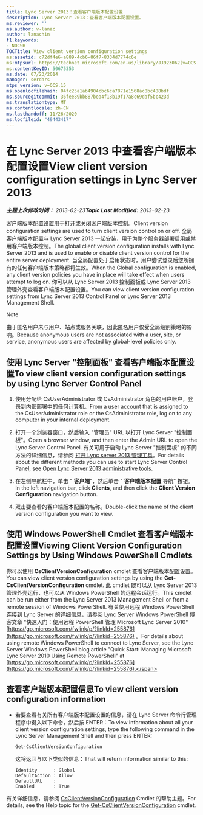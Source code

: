 ```yaml
---
title: Lync Server 2013：查看客户端版本配置设置
description: Lync Server 2013：查看客户端版本配置设置。
ms.reviewer: ''
ms.author: v-lanac
author: lanachin
f1.keywords:
- NOCSH
TOCTitle: View client version configuration settings
ms:assetid: c72df4e6-a889-4cb6-86f7-8334d7774c6e
ms:mtpsurl: https://technet.microsoft.com/en-us/library/JJ923062(v=OCS.15)
ms:contentKeyID: 50675353
ms.date: 07/23/2014
manager: serdars
mtps_version: v=OCS.15
ms.openlocfilehash: 04fc25a1ab4904cbc6ca7871e1568ac8bc488bdf
ms.sourcegitcommit: 36fee89bb887bea4f18b19f17a8c69daf5bc423d
ms.translationtype: MT
ms.contentlocale: zh-CN
ms.lasthandoff: 11/26/2020
ms.locfileid: "49443417"
---
```

# <a name="view-client-version-configuration-settings-in-lync-server-2013"></a><span data-ttu-id="00ab3-103">在 Lync Server 2013 中查看客户端版本配置设置</span><span class="sxs-lookup"><span data-stu-id="00ab3-103">View client version configuration settings in Lync Server 2013</span></span>

<div data-xmlns="http://www.w3.org/1999/xhtml">

<div class="topic" data-xmlns="http://www.w3.org/1999/xhtml" data-msxsl="urn:schemas-microsoft-com:xslt" data-cs="https://msdn.microsoft.com/">

<div data-asp="https://msdn2.microsoft.com/asp">



</div>

<div id="mainSection">

<div id="mainBody"><span data-ttu-id="00ab3-104">

<span> </span></span><span class="sxs-lookup"><span data-stu-id="00ab3-104">

<span> </span></span></span>

<span data-ttu-id="00ab3-105">_**主题上次修改时间：** 2013-02-23_</span><span class="sxs-lookup"><span data-stu-id="00ab3-105">_**Topic Last Modified:** 2013-02-23_</span></span>

<span data-ttu-id="00ab3-106">客户端版本配置设置用于打开或关闭客户端版本控制。</span><span class="sxs-lookup"><span data-stu-id="00ab3-106">Client version configuration settings are used to turn client version control on or off.</span></span> <span data-ttu-id="00ab3-107">全局客户端版本配置与 Lync Server 2013 一起安装，用于为整个服务器部署启用或禁用客户端版本控制。</span><span class="sxs-lookup"><span data-stu-id="00ab3-107">The global client version configuration installs with Lync Server 2013 and is used to enable or disable client version control for the entire server deployment.</span></span> <span data-ttu-id="00ab3-108">当全局配置处于启用状态时，用户尝试登录后您所拥有的任何客户端版本策略都将生效。</span><span class="sxs-lookup"><span data-stu-id="00ab3-108">When the Global configuration is enabled, any client version policies you have in place will take effect when users attempt to log on.</span></span> <span data-ttu-id="00ab3-109">你可以从 Lync Server 2013 控制面板或 Lync Server 2013 管理外壳查看客户端版本配置设置。</span><span class="sxs-lookup"><span data-stu-id="00ab3-109">You can view client version configuration settings from Lync Server 2013 Control Panel or Lync Server 2013 Management Shell.</span></span>

<div>


> [!NOTE]  
> <span data-ttu-id="00ab3-110">由于匿名用户未与用户、站点或服务关联，因此匿名用户仅受全局级别策略的影响。</span><span class="sxs-lookup"><span data-stu-id="00ab3-110">Because anonymous users are not associated with a user, site, or service, anonymous users are affected by global-level policies only.</span></span>



</div>

<div>

## <a name="to-view-client-version-configuration-settings-by-using-lync-server-control-panel"></a><span data-ttu-id="00ab3-111">使用 Lync Server "控制面板" 查看客户端版本配置设置</span><span class="sxs-lookup"><span data-stu-id="00ab3-111">To view client version configuration settings by using Lync Server Control Panel</span></span>

1.  <span data-ttu-id="00ab3-112">使用分配给 CsUserAdministrator 或 CsAdministrator 角色的用户帐户，登录到内部部署中的任何计算机。</span><span class="sxs-lookup"><span data-stu-id="00ab3-112">From a user account that is assigned to the CsUserAdministrator role or the CsAdministrator role, log on to any computer in your internal deployment.</span></span>

2.  <span data-ttu-id="00ab3-113">打开一个浏览器窗口，然后输入 "管理员" URL 以打开 Lync Server "控制面板"。</span><span class="sxs-lookup"><span data-stu-id="00ab3-113">Open a browser window, and then enter the Admin URL to open the Lync Server Control Panel.</span></span> <span data-ttu-id="00ab3-114">有关可用于启动 Lync Server "控制面板" 的不同方法的详细信息，请参阅 [打开 Lync server 2013 管理工具](lync-server-2013-open-lync-server-administrative-tools.md)。</span><span class="sxs-lookup"><span data-stu-id="00ab3-114">For details about the different methods you can use to start Lync Server Control Panel, see [Open Lync Server 2013 administrative tools](lync-server-2013-open-lync-server-administrative-tools.md).</span></span>

3.  <span data-ttu-id="00ab3-115">在左侧导航栏中，单击 " **客户端**"，然后单击 " **客户端版本配置** 导航" 按钮。</span><span class="sxs-lookup"><span data-stu-id="00ab3-115">In the left navigation bar, click **Clients**, and then click the **Client Version Configuration** navigation button.</span></span>

4.  <span data-ttu-id="00ab3-116">双击要查看的客户端版本配置的名称。</span><span class="sxs-lookup"><span data-stu-id="00ab3-116">Double-click the name of the client version configuration you want to view.</span></span>

</div>

<div>

## <a name="viewing-client-version-configuration-settings-by-using-windows-powershell-cmdlets"></a><span data-ttu-id="00ab3-117">使用 Windows PowerShell Cmdlet 查看客户端版本配置设置</span><span class="sxs-lookup"><span data-stu-id="00ab3-117">Viewing Client Version Configuration Settings by Using Windows PowerShell Cmdlets</span></span>

<span data-ttu-id="00ab3-118">你可以使用 **CsClientVersionConfiguration** cmdlet 查看客户端版本配置设置。</span><span class="sxs-lookup"><span data-stu-id="00ab3-118">You can view client version configuration settings by using the **Get-CsClientVersionConfiguration** cmdlet.</span></span> <span data-ttu-id="00ab3-119">此 cmdlet 既可以从 Lync Server 2013 管理外壳运行，也可以从 Windows PowerShell 的远程会话运行。</span><span class="sxs-lookup"><span data-stu-id="00ab3-119">This cmdlet can be run either from the Lync Server 2013 Management Shell or from a remote session of Windows PowerShell.</span></span> <span data-ttu-id="00ab3-120">有关使用远程 Windows PowerShell 连接到 Lync Server 的详细信息，请参阅 Lync Server Windows PowerShell 博客文章 "快速入门：使用远程 PowerShell 管理 Microsoft Lync Server 2010" [https://go.microsoft.com/fwlink/p/?linkId=255876](https://go.microsoft.com/fwlink/p/?linkid=255876) 。</span><span class="sxs-lookup"><span data-stu-id="00ab3-120">For details about using remote Windows PowerShell to connect to Lync Server, see the Lync Server Windows PowerShell blog article "Quick Start: Managing Microsoft Lync Server 2010 Using Remote PowerShell" at [https://go.microsoft.com/fwlink/p/?linkId=255876](https://go.microsoft.com/fwlink/p/?linkid=255876).</span></span>

<div>

## <a name="to-view-client-version-configuration-information"></a><span data-ttu-id="00ab3-121">查看客户端版本配置信息</span><span class="sxs-lookup"><span data-stu-id="00ab3-121">To view client version configuration information</span></span>

  - <span data-ttu-id="00ab3-122">若要查看有关所有客户端版本配置设置的信息，请在 Lync Server 命令行管理程序中键入以下命令，然后按 ENTER：</span><span class="sxs-lookup"><span data-stu-id="00ab3-122">To view information about all your client version configuration settings, type the following command in the Lync Server Management Shell and then press ENTER:</span></span>
    
        Get-CsClientVersionConfiguration
    
    <span data-ttu-id="00ab3-123">这将返回与以下类似的信息：</span><span class="sxs-lookup"><span data-stu-id="00ab3-123">That will return information similar to this:</span></span>
    
        Identity      : Global
        DefaultAction : Allow
        DefaultURL    :
        Enabled       : True

</div>

<span data-ttu-id="00ab3-124">有关详细信息，请参阅 [CsClientVersionConfiguration](https://docs.microsoft.com/powershell/module/skype/Get-CsClientVersionConfiguration) Cmdlet 的帮助主题。</span><span class="sxs-lookup"><span data-stu-id="00ab3-124">For details, see the Help topic for the [Get-CsClientVersionConfiguration](https://docs.microsoft.com/powershell/module/skype/Get-CsClientVersionConfiguration) cmdlet.</span></span>

<span data-ttu-id="00ab3-125"></div>

</div>

<span> </span>

</div>

</div>

</span><span class="sxs-lookup"><span data-stu-id="00ab3-125"></div>

</div>

<span> </span>

</div>

</div>

</span></span></div>

